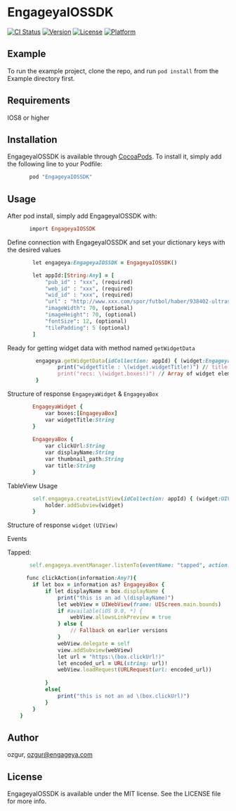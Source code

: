 # EngageyaIOSSDK

[![CI Status](http://img.shields.io/travis/ozgur/EngageyaIOSSDK.svg?style=flat)](https://travis-ci.org/ozgur/EngageyaIOSSDK)
[![Version](https://img.shields.io/cocoapods/v/EngageyaIOSSDK.svg?style=flat)](http://cocoapods.org/pods/EngageyaIOSSDK)
[![License](https://img.shields.io/cocoapods/l/EngageyaIOSSDK.svg?style=flat)](http://cocoapods.org/pods/EngageyaIOSSDK)
[![Platform](https://img.shields.io/cocoapods/p/EngageyaIOSSDK.svg?style=flat)](http://cocoapods.org/pods/EngageyaIOSSDK)

## Example

To run the example project, clone the repo, and run `pod install` from the Example directory first.

## Requirements

IOS8 or higher


## Installation

EngageyaIOSSDK is available through [CocoaPods](http://cocoapods.org). To install
it, simply add the following line to your Podfile:

```ruby
       pod "EngageyaIOSSDK"
```

## Usage

After pod install, simply add EngageyaIOSSDK with:

```ruby
       import EngageyaIOSSDK
```

Define connection with EngageyaIOSSDK and set your dictionary keys with the desired values

```ruby
        let engageya:EngageyaIOSSDK = EngageyaIOSSDK() 

        let appId:[String:Any] = [
            "pub_id" : "xxx", (required)
            "web_id" : "xxx", (required)
            "wid_id" : "xxx", (required)
            "url" : "http://www.xxx.com/spor/futbol/haber/938402-ultraslandan-tffye-cikarma", (required)
            "imageWidth": 70, (optional)
            "imageHeight": 70, (optional)
            "fontSize": 12, (optional)
            "tilePadding": 5 (optional)
        ]
```

Ready for getting widget data with method named `getWidgetData`

```ruby
         engageya.getWidgetData(idCollection: appId) { (widget:EngageyaWidget) in
                print("widgetTitle : \(widget.widgetTitle!)") // title of the widget
                print("recs: \(widget.boxes!)") // Array of widget elements 
         }
```

Structure of response `EngageyaWidget` & `EngageyaBox`

```ruby
        EngageyaWidget {
            var boxes:[EngageyaBox]
            var widgetTitle:String
        }
        
        EngageyaBox {
            var clickUrl:String
            var displayName:String
            var thumbnail_path:String
            var title:String
        }
```


TableView Usage 

```ruby 
        self.engageya.createListView(idCollection: appId) { (widget:UIView) in
            holder.addSubview(widget)
        }
```

Structure of response `widget` `(UIView)`


Events

Tapped:

```ruby
       self.engageya.eventManager.listenTo(eventName: "tapped", action: self.clickAction)
```

```ruby 
      func clickAction(information:Any?){
        if let box = information as? EngageyaBox {
            if let displayName = box.displayName {
                print("this is an ad \(displayName)")
                let webView = UIWebView(frame: UIScreen.main.bounds)
                if #available(iOS 9.0, *) {
                    webView.allowsLinkPreview = true
                } else {
                    // Fallback on earlier versions
                }
                webView.delegate = self
                view.addSubview(webView)
                let url = "https:\(box.clickUrl!)"
                let encoded_url = URL(string: url)!
                webView.loadRequest(URLRequest(url: encoded_url))
    
            }
            else{
                print("this is not an ad \(box.clickUrl)")
            }
        }
    }
```






## Author

ozgur, ozgur@engageya.com

## License

EngageyaIOSSDK is available under the MIT license. See the LICENSE file for more info.
